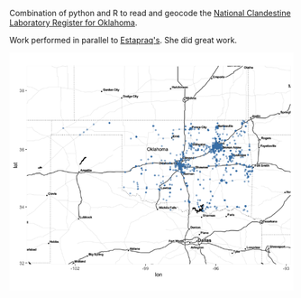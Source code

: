 Combination of python and R to read and geocode the [National Clandestine Laboratory Register for Oklahoma](http://www.dea.gov/clan-lab/clan-lab.shtml).

Work performed in parallel to [Estapraq's](https://github.com/Estapraq/clandestine-lab-ok). She did great work.

![Clandestine labs in Oklahoma](/clandestine-labs.png)

